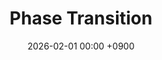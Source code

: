 ---
layout: event
title: "Phase Transition"
date: 2026-02-01 00:00 +0900
location: "TBA"
speaker: "HeeBeom Yang"
address: "TBA"
note: "TBA"
overview: >
  none
timetable:
  - time: "TBA"
    title: "TBA"
    speaker: ""
    material_id: ""
map_embed: >
  <iframe src="https://www.google.com/maps/embed?pb=YOUR-MAPS-EMBED"
          loading="lazy" referrerpolicy="no-referrer-when-downgrade"></iframe>
hero:
  image: "/assets/img/Feynman-diagram.webp"  # Optional
  lines:
    - text: "Phase Transition"
      style: title
    - text: "HeeBeom Yang"
      style: subtitle
    - text: "2026.02.00 (TBA)"
      style: text
---
